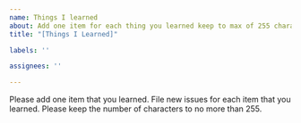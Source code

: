 ```yaml
---
name: Things I learned
about: Add one item for each thing you learned keep to max of 255 characters
title: "[Things I Learned]"

labels: ''

assignees: ''

---
```


Please add one item that you learned.  File new issues for each item that you learned.  Please keep the number of characters to no more than 255.
